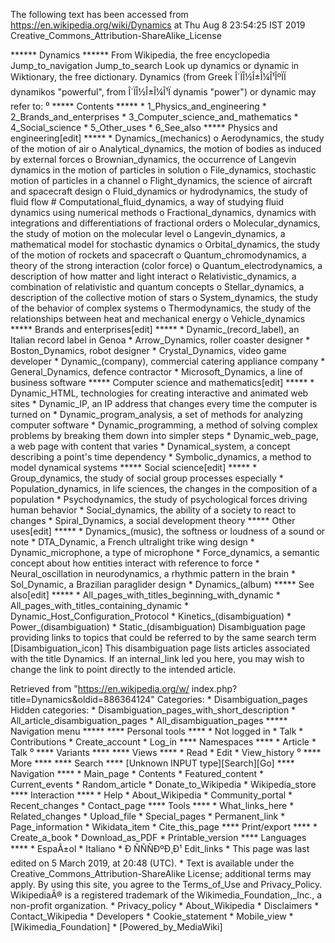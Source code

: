 The following text has been accessed from https://en.wikipedia.org/wiki/Dynamics at Thu Aug 8 23:54:25 IST 2019
Creative_Commons_Attribution-ShareAlike_License




















****** Dynamics ******
From Wikipedia, the free encyclopedia
Jump_to_navigation Jump_to_search
 Look up dynamics or dynamic in Wiktionary, the free dictionary.
Dynamics (from Greek Î´ÏÎ½Î±Î¼Î¹ÎºÏÏ dynamikos "powerful", from
Î´ÏÎ½Î±Î¼Î¹Ï dynamis "power") or dynamic may refer to:
⁰
***** Contents *****
    * 1_Physics_and_engineering
    * 2_Brands_and_enterprises
    * 3_Computer_science_and_mathematics
    * 4_Social_science
    * 5_Other_uses
    * 6_See_also
***** Physics and engineering[edit] *****
    * Dynamics_(mechanics)
          o Aerodynamics, the study of the motion of air
          o Analytical_dynamics, the motion of bodies as induced by external
            forces
          o Brownian_dynamics, the occurrence of Langevin dynamics in the
            motion of particles in solution
          o File_dynamics, stochastic motion of particles in a channel
          o Flight_dynamics, the science of aircraft and spacecraft design
          o Fluid_dynamics or hydrodynamics, the study of fluid flow
                # Computational_fluid_dynamics, a way of studying fluid
                  dynamics using numerical methods
          o Fractional_dynamics, dynamics with integrations and
            differentiations of fractional orders
          o Molecular_dynamics, the study of motion on the molecular level
          o Langevin_dynamics, a mathematical model for stochastic dynamics
          o Orbital_dynamics, the study of the motion of rockets and spacecraft
          o Quantum_chromodynamics, a theory of the strong interaction (color
            force)
          o Quantum_electrodynamics, a description of how matter and light
            interact
          o Relativistic_dynamics, a combination of relativistic and quantum
            concepts
          o Stellar_dynamics, a description of the collective motion of stars
          o System_dynamics, the study of the behavior of complex systems
          o Thermodynamics, the study of the relationships between heat and
            mechanical energy
          o Vehicle_dynamics
***** Brands and enterprises[edit] *****
    * Dynamic_(record_label), an Italian record label in Genoa
    * Arrow_Dynamics, roller coaster designer
    * Boston_Dynamics, robot designer
    * Crystal_Dynamics, video game developer
    * Dynamic_(company), commercial catering appliance company
    * General_Dynamics, defence contractor
    * Microsoft_Dynamics, a line of business software
***** Computer science and mathematics[edit] *****
    * Dynamic_HTML, technologies for creating interactive and animated web
      sites
    * Dynamic_IP, an IP address that changes every time the computer is turned
      on
    * Dynamic_program_analysis, a set of methods for analyzing computer
      software
    * Dynamic_programming, a method of solving complex problems by breaking
      them down into simpler steps
    * Dynamic_web_page, a web page with content that varies
    * Dynamical_system, a concept describing a point's time dependency
    * Symbolic_dynamics, a method to model dynamical systems
***** Social science[edit] *****
    * Group_dynamics, the study of social group processes especially
    * Population_dynamics, in life sciences, the changes in the composition of
      a population
    * Psychodynamics, the study of psychological forces driving human behavior
    * Social_dynamics, the ability of a society to react to changes
    * Spiral_Dynamics, a social development theory
***** Other uses[edit] *****
    * Dynamics_(music), the softness or loudness of a sound or note
    * DTA_Dynamic, a French ultralight trike wing design
    * Dynamic_microphone, a type of microphone
    * Force_dynamics, a semantic concept about how entities interact with
      reference to force
    * Neural_oscillation in neurodynamics, a rhythmic pattern in the brain
    * Sol_Dynamic, a Brazilian paraglider design
    * Dynamics_(album)
***** See also[edit] *****
    * All_pages_with_titles_beginning_with_dynamic
    * All_pages_with_titles_containing_dynamic
    * Dynamic_Host_Configuration_Protocol
    * Kinetics_(disambiguation)
    * Power_(disambiguation)
    * Static_(disambiguation)
                      Disambiguation page providing links to topics that could
                      be referred to by the same search term
[Disambiguation_icon] This disambiguation page lists articles associated with
                      the title Dynamics.
                      If an internal_link led you here, you may wish to change
                      the link to point directly to the intended article.

Retrieved from "https://en.wikipedia.org/w/
index.php?title=Dynamics&oldid=886364124"
Categories:
    * Disambiguation_pages
Hidden categories:
    * Disambiguation_pages_with_short_description
    * All_article_disambiguation_pages
    * All_disambiguation_pages
***** Navigation menu *****
**** Personal tools ****
    * Not logged in
    * Talk
    * Contributions
    * Create_account
    * Log_in
**** Namespaces ****
    * Article
    * Talk
⁰
**** Variants ****
**** Views ****
    * Read
    * Edit
    * View_history
⁰
**** More ****
**** Search ****
[Unknown INPUT type][Search][Go]
**** Navigation ****
    * Main_page
    * Contents
    * Featured_content
    * Current_events
    * Random_article
    * Donate_to_Wikipedia
    * Wikipedia_store
**** Interaction ****
    * Help
    * About_Wikipedia
    * Community_portal
    * Recent_changes
    * Contact_page
**** Tools ****
    * What_links_here
    * Related_changes
    * Upload_file
    * Special_pages
    * Permanent_link
    * Page_information
    * Wikidata_item
    * Cite_this_page
**** Print/export ****
    * Create_a_book
    * Download_as_PDF
    * Printable_version
**** Languages ****
    * EspaÃ±ol
    * Italiano
    * Ð ÑÑÑÐºÐ¸Ð¹
Edit_links
    * This page was last edited on 5 March 2019, at 20:48 (UTC).
    * Text is available under the Creative_Commons_Attribution-ShareAlike
      License; additional terms may apply. By using this site, you agree to the
      Terms_of_Use and Privacy_Policy. WikipediaÂ® is a registered trademark of
      the Wikimedia_Foundation,_Inc., a non-profit organization.
    * Privacy_policy
    * About_Wikipedia
    * Disclaimers
    * Contact_Wikipedia
    * Developers
    * Cookie_statement
    * Mobile_view
    * [Wikimedia_Foundation]
    * [Powered_by_MediaWiki]
